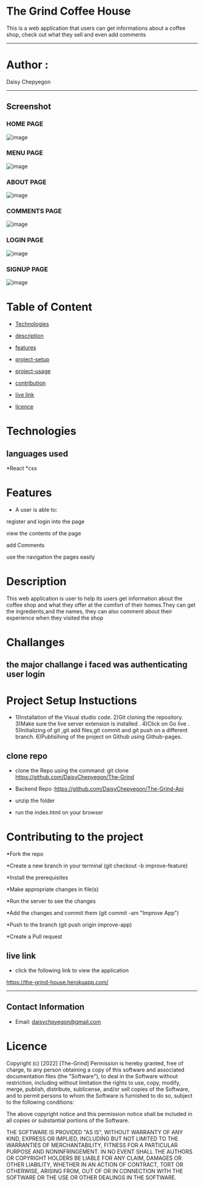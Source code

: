 # The Grind Coffee House

This is a web application that users can get informations about a coffee shop, check out what they sell and even add comments

---
# Author : 
Daisy Chepyegon

---

## Screenshot

### HOME PAGE
![image](./src/images/Home.png)

### MENU PAGE
![image](./src/images/menu.png)

### ABOUT PAGE
![image](./src/images/About.png)

### COMMENTS PAGE
![image](./src/images/comments.png)

### LOGIN PAGE
![image](./src/images/login.png)

### SIGNUP PAGE
![image](./src/images/signup.png)


# Table of Content
+ [Technologies](#Technologies)

+ [description](#description)

+ [features](#features)

+ [project-setup](#project-setup-instuctions)

 + [project-usage](#clone-repo)

 + [contribution](#contributing-to-the-project)

 + [live link](#live-link)

+ [licence](#licence)

# Technologies

## languages used
*React
*css



# Features

* A user is able to:

register and login into the page

view the contents of the page

add Comments

use the navigation the pages easily


# Description

This web application is user to help its users get information about the coffee shop and what they offer at the comfort of their homes.They can get the ingredients,and the names, they can also comment about their experience when they visited the shop


# Challanges

the major challange i faced was authenticating user login
---
# Project Setup Instuctions

* 1)Installation of the Visual studio code. 2)Git cloning the repository. 3)Make sure the live server extension is installed . 4)Click on Go live . 5)Initializing of git ,git add files,git commit and git push on a different branch.  6)Publisihing of the project on Github using Github-pages.


## clone repo

* clone the Repo using the command: git clone 
https://github.com/DaisyChepyegon/The-Grind

* Backend Repo :https://github.com/DaisyChepyegon/The-Grind-Api

* unzip the folder 

* run the index.html on your browser

# Contributing to the project

*Fork the repo

*Create a new branch in your terminal (git checkout -b improve-feature)

*Install the prerequisites

*Make appropriate changes in file(s)

*Run the server to see the changes

*Add the changes and commit them (git commit -am "Improve App")

*Push to the branch (git push origin improve-app)

*Create a Pull request

## live link

* click the following link to view the application

 https://the-grind-house.herokuapp.com/

---

## Contact Information
* Email: daisychpyegon@gmail.com


# Licence

Copyright (c) [2022] [The-Grind] Permission is hereby granted, free of charge, to any person obtaining a copy of this software and associated documentation files (the "Software"), to deal in the Software without restriction, including without limitation the rights to use, copy, modify, merge, publish, distribute, sublicense, and/or sell copies of the Software, and to permit persons to whom the Software is furnished to do so, subject to the following conditions:

The above copyright notice and this permission notice shall be included in all copies or substantial portions of the Software.

THE SOFTWARE IS PROVIDED "AS IS", WITHOUT WARRANTY OF ANY KIND, EXPRESS OR IMPLIED, INCLUDING BUT NOT LIMITED TO THE WARRANTIES OF MERCHANTABILITY, FITNESS FOR A PARTICULAR PURPOSE AND NONINFRINGEMENT. IN NO EVENT SHALL THE AUTHORS OR COPYRIGHT HOLDERS BE LIABLE FOR ANY CLAIM, DAMAGES OR OTHER LIABILITY, WHETHER IN AN ACTION OF CONTRACT, TORT OR OTHERWISE, ARISING FROM, OUT OF OR IN CONNECTION WITH THE SOFTWARE OR THE USE OR OTHER DEALINGS IN THE SOFTWARE.